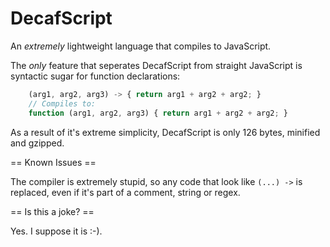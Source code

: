 DecafScript
===========

An *extremely* lightweight language that compiles to JavaScript.

The *only* feature that seperates DecafScript from straight JavaScript is syntactic sugar for function declarations:

```javascript
    (arg1, arg2, arg3) -> { return arg1 + arg2 + arg2; }
    // Compiles to:
    function (arg1, arg2, arg3) { return arg1 + arg2 + arg2; }
```

As a result of it's extreme simplicity, DecafScript is only 126 bytes, minified and gzipped.

== Known Issues ==

The compiler is extremely stupid, so any code that look like `(...) ->` is replaced, even if it's part of a comment, string or regex.

== Is this a joke? ==

Yes. I suppose it is :-).